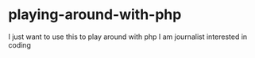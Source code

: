 # playing-around-with-php
I just want to use this to play around with php
I am journalist interested in coding
